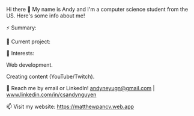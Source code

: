 Hi there 👋
My name is Andy and I'm a computer science student from the US. Here's some info about me!

⚡ Summary:



🔭 Current project:


🌱 Interests:

Web development.

Creating content (YouTube/Twitch).

💬 Reach me by email or LinkedIn! andyneyugn@gmail.com | www.linkedin.com/in/csandynguyen

📫 Visit my website: https://matthewpancv.web.app
